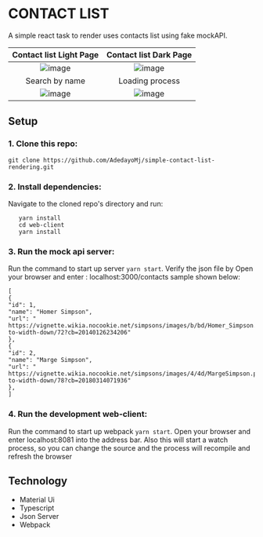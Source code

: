 # CONTACT LIST
A simple react task to render uses contacts list using fake mockAPI.

|                                                 Contact list Light Page                                                    |                                                 Contact list Dark Page                                                |
| :-------------------------------------------------------------------------------------------------------------: | :-------------------------------------------------------------------------------------------------------------: |
| ![image](https://user-images.githubusercontent.com/53113836/143238465-a8135833-1d14-43a0-bae5-63b9f98a80ce.png) |![image](https://user-images.githubusercontent.com/53113836/143238555-6dc10be8-a8b9-4b9a-a88c-efc6ca8ff4f7.png) |
|                                                  Search by name                                                  |                                                  Loading process                                                    |
| ![image](https://user-images.githubusercontent.com/53113836/143243178-5f7b9f82-1916-4d00-b34e-d83fc35cc194.png) | ![image](https://user-images.githubusercontent.com/53113836/143379759-b145e90e-357a-4fa7-bece-611aec51826a.png) |



## Setup


### 1. Clone this repo:
```git clone https://github.com/AdedayoMj/simple-contact-list-rendering.git```

### 2. Install dependencies:

Navigate to the cloned repo's directory and run:
```cd mockAPI 
   yarn install
   cd web-client
   yarn install
```

### 3. Run the mock api server:
Run the command to start up server 
```yarn start```.
Verify the json file by Open your browser and enter : localhost:3000/contacts
sample shown below:

```
[
{
"id": 1,
"name": "Homer Simpson",
"url": " https://vignette.wikia.nocookie.net/simpsons/images/b/bd/Homer_Simpson.png/revision/latest/scale-to-width-down/72?cb=20140126234206"
},
{
"id": 2,
"name": "Marge Simpson",
"url": " https://vignette.wikia.nocookie.net/simpsons/images/4/4d/MargeSimpson.png/revision/latest/scale-to-width-down/78?cb=20180314071936"
},
]
```
### 4. Run the development web-client:
Run the command to start up webpack 
```yarn start```.
Open your browser and enter localhost:8081 into the address bar.
Also this will start a watch process, so you can change the source and the process will recompile and refresh the browser



## Technology
- Material Ui
- Typescript
- Json Server
- Webpack
